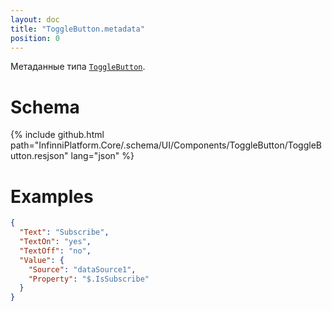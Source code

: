 ```yaml
---
layout: doc
title: "ToggleButton.metadata"
position: 0
---
```


Метаданные типа [`ToggleButton`](../).

# Schema

{% include github.html path="InfinniPlatform.Core/.schema/UI/Components/ToggleButton/ToggleButton.resjson" lang="json" %}

# Examples

```json
{
  "Text": "Subscribe",
  "TextOn": "yes",
  "TextOff": "no",
  "Value": {
    "Source": "dataSource1",
    "Property": "$.IsSubscribe"
  }
}
```
